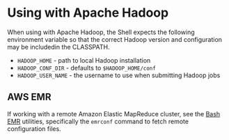 # Using with Apache Hadoop

When using with Apache Hadoop, the Shell expects the following environment variable so that the correct Hadoop
version and configuration may be includedin the CLASSPATH.

 * `HADOOP_HOME` - path to local Hadoop installation
 * `HADOOP_CONF_DIR` - defaults to `$HADOOP_HOME/conf`
 * `HADOOP_USER_NAME` - the username to use when submitting Hadoop jobs

## AWS EMR

If working with a remote Amazon Elastic MapReduce cluster, see the [Bash EMR](https://github.com/cwensel/bash-emr)
utilities, specifically the `emrconf` command to fetch remote configuration files.
